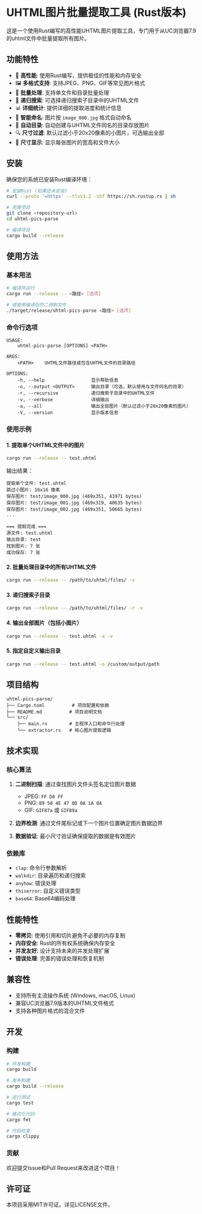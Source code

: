 # UHTML图片批量提取工具 (Rust版本)

这是一个使用Rust编写的高性能UHTML图片提取工具，专门用于从UC浏览器7.9的uhtml文件中批量提取所有图片。

## 功能特性

- 🚀 **高性能**: 使用Rust编写，提供极佳的性能和内存安全
- 🖼️ **多格式支持**: 支持JPEG、PNG、GIF等常见图片格式
- 📁 **批量处理**: 支持单文件和目录批量处理
- 🔄 **递归搜索**: 可选择递归搜索子目录中的UHTML文件
- 📊 **详细统计**: 提供详细的提取进度和统计信息
- 🎯 **智能命名**: 图片按 `image_000.jpg` 格式自动命名
- 📂 **自动目录**: 自动创建与UHTML文件同名的目录存放图片
- 🔍 **尺寸过滤**: 默认过滤小于20x20像素的小图片，可选输出全部
- 📏 **尺寸显示**: 显示每张图片的宽高和文件大小

## 安装

确保您的系统已安装Rust编译环境：

```bash
# 安装Rust (如果还未安装)
curl --proto '=https' --tlsv1.2 -sSf https://sh.rustup.rs | sh

# 克隆项目
git clone <repository-url>
cd uhtml-pics-parse

# 编译项目
cargo build --release
```

## 使用方法

### 基本用法

```bash
# 编译并运行
cargo run --release -- <路径> [选项]

# 或使用编译后的二进制文件
./target/release/uhtml-pics-parse <路径> [选项]
```

### 命令行选项

```text
USAGE:
    uhtml-pics-parse [OPTIONS] <PATH>

ARGS:
    <PATH>    UHTML文件路径或包含UHTML文件的目录路径

OPTIONS:
    -h, --help                 显示帮助信息
    -o, --output <OUTPUT>      输出目录（可选，默认使用与文件同名的目录）
    -r, --recursive            递归搜索子目录中的UHTML文件
    -v, --verbose              详细输出
    -a, --all                  输出全部图片（默认过滤小于20x20像素的图片）
    -V, --version              显示版本信息
```

### 使用示例

#### 1. 提取单个UHTML文件中的图片

```bash
cargo run --release -- test.uhtml
```

输出结果：

```text
提取单个文件: test.uhtml
跳过小图片: 16x16 像素
保存图片: test/image_000.jpg (469x351, 41971 bytes)
保存图片: test/image_001.jpg (469x319, 40635 bytes)
保存图片: test/image_002.jpg (469x351, 50665 bytes)
...

=== 提取完成 ===
源文件: test.uhtml
输出目录: test
找到图片: 7 张
成功保存: 7 张
```

#### 2. 批量处理目录中的所有UHTML文件

```bash
cargo run --release -- /path/to/uhtml/files/ -v
```

#### 3. 递归搜索子目录

```bash
cargo run --release -- /path/to/uhtml/files/ -r -v
```

#### 4. 输出全部图片（包括小图片）

```bash
cargo run --release -- test.uhtml -a -v
```

#### 5. 指定自定义输出目录

```bash
cargo run --release -- test.uhtml -o /custom/output/path
```

## 项目结构

```text
uhtml-pics-parse/
├── Cargo.toml          # 项目配置和依赖
├── README.md          # 项目说明文档
└── src/
    ├── main.rs        # 主程序入口和命令行处理
    └── extractor.rs   # 核心图片提取逻辑
```

## 技术实现

### 核心算法

1. **二进制扫描**: 通过查找图片文件头签名定位图片数据
   - JPEG: `FF D8 FF`
   - PNG: `89 50 4E 47 0D 0A 1A 0A`
   - GIF: `GIF87a` 或 `GIF89a`

2. **边界检测**: 通过文件尾标记或下一个图片位置确定图片数据边界

3. **数据验证**: 最小尺寸验证确保提取的数据是有效图片

### 依赖库

- `clap`: 命令行参数解析
- `walkdir`: 目录遍历和递归搜索
- `anyhow`: 错误处理
- `thiserror`: 自定义错误类型
- `base64`: Base64编码处理

## 性能特性

- **零拷贝**: 使用引用和切片避免不必要的内存复制
- **内存安全**: Rust的所有权系统确保内存安全
- **并发友好**: 设计支持未来的并发处理扩展
- **错误处理**: 完善的错误处理和恢复机制

## 兼容性

- 支持所有主流操作系统 (Windows, macOS, Linux)
- 兼容UC浏览器7.9版本的UHTML文件格式
- 支持各种图片格式的混合文件

## 开发

### 构建

```bash
# 开发构建
cargo build

# 发布构建
cargo build --release

# 运行测试
cargo test

# 格式化代码
cargo fmt

# 代码检查
cargo clippy
```

### 贡献

欢迎提交Issue和Pull Request来改进这个项目！

## 许可证

本项目采用MIT许可证。详见LICENSE文件。
